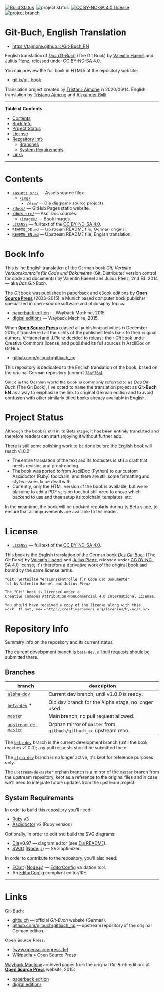 [![Build Status][Travis badge]][Travis link]&nbsp;
![project status][status badge]&nbsp;
[![CC BY-NC-SA 4.0 License][license badge]][LICENSE]&nbsp;
[![project branch][branch badge]][beta-dev]&nbsp;

# Git-Buch, English Translation

- https://tajmone.github.io/Git-Buch_EN

English translation of _[Das Git-Buch]_ (The Git Book) by [Valentin Haenel] and [Julius Plenz], released under [CC BY-NC-SA 4.0].

You can preview the full book in HTML5 at the repository website:

- [git.io/git-book]

Translation project created by [Tristano Ajmone] in 2020/06/14.
English translation by [Tristano Ajmone] and [Alexander Bolli].


-----

**Table of Contents**

<!-- MarkdownTOC autolink="true" bracket="round" autoanchor="false" lowercase="only_ascii" uri_encoding="true" levels="1,2,3" -->

- [Contents](#contents)
- [Book Info](#book-info)
- [Project Status](#project-status)
- [License](#license)
- [Repository Info](#repository-info)
    - [Branches](#branches)
    - [System Requirements](#system-requirements)
- [Links](#links)

<!-- /MarkdownTOC -->

-----

# Contents

- [`/assets_src/`][assets_src] — Assets source files:
    + [`/img/`][img/]
        * [`/dia/`][dia/] — Dia diagrams source projects.
- [`/docs/`][docs/] — GitHub Pages static website.
- [`/docs_src/`][docs_src/] — AsciiDoc sources.
    + [`/images/`][images/] — Book images.
- [`LICENSE`][LICENSE] — full text of the [CC BY-NC-SA 4.0].
- [`README_DE.md`][README_DE] — Upstream README file, German original.
- [`README_EN.md`][README_EN] — Upstream README file, English translation.


# Book Info

This is the English translation of the German book _Git, Verteilte Versionskontrolle für Code und Dokumente_ (Git, Distributed version control for code and documents) by [Valentin Haenel] and [Julius Plenz], 2nd Ed. 2014 — aka _Das Git-Buch_.

The _Git_ book was published in paperback and eBook editions by __[Open Source Press]__ (2003–2015), a Munich based computer book publisher specialized in open-source software and philosophy topics.

- [paperback edition] — Wayback Machine, 2015.
- [digital editions] — Wayback Machine, 2015.


When __[Open Source Press]__ ceased all publishing activities in December 2015, it transferred all the rights of the published texts back to their original authors.
V.Haenel and J.Plenz decided to release their _Git_ book under Creative Commons license, and published its full sources in AsciiDoc on GitHub:

- [github.com/gitbuch/gitbuch_cc]

This repository is dedicated to the English translation of the book, based on the original German repository (commit [`76af76a`][76af76a]).

Since in the German world the book is commonly referred to as _Das Git-Buch_ (The Git Book), I've opted to name the translation project as __Git-Buch EN__ as a way to emphasize the link to original German edition and to avoid confusion with other similarly titled books already available in English.


# Project Status

Although the book is still in its Beta stage, it has been entirely translated and therefore readers can start enjoying it without further ado.

There is still some polishing work to be done before the English book will reach v1.0.0:

- The entire translation of the text and its footnotes is still a draft that needs revising and proofreading.
- The book was ported to from AsciiDoc (Python) to our custom Asciidoctor (Ruby) toolchain, and there are still some formatting and styles issues to be dealt with.
- Currently, only the HTML version of the book is available, but we're planning to add a PDF version too, but still need to chose which backend to use and then setup its toolchain, templates, etc.

In the meantime, the book will be updated regularly during its Beta stage, to ensure that all improvements are available to the reader.


# License

- [`LICENSE`][LICENSE] — full text of the [CC BY-NC-SA 4.0].

This book is the English translation of the German book _[Das Git-Buch]_ (The Git Book) by [Valentin Haenel] and [Julius Plenz], released under [CC BY-NC-SA 4.0] license; it's therefore a derivative work of the original book and bound by the same license terms.

```
"Git, Verteilte Versionskontrolle für Code und Dokumente"
(c) by Valentin Haenel and Julius Plenz

The "Git" book is licensed under a
Creative Commons Attribution-NonCommercial 4.0 International License.

You should have received a copy of the license along with this
work. If not, see <http://creativecommons.org/licenses/by-nc/4.0/>.
```


# Repository Info

Summary info on the repository and its current status.

The current development branch is [`beta-dev`][beta-dev], all pull requests should be submitted there.


## Branches

|                   branch                   |                            description                             |
|--------------------------------------------|--------------------------------------------------------------------|
| [`alpha-dev`][alpha-dev]                   | Current dev branch, until v1.0.0 is ready.                         |
| [`beta-dev`][beta-dev] &ast;               | Old dev branch for the Alpha stage, no longer used.                |
| [`master`][master]                         | Main branch, no pull request allowed.                              |
| [`upstream-de-master`][upstream-de-master] | Orphan mirror of `master` from `gitbuch/gitbuch_cc` upstream repo. |

The [`beta-dev`][beta-dev] branch is the current development branch (until the book reaches v1.0.0); any pull requests should be submitted there.

The [`alpha-dev`][alpha-dev] branch is no longer active, it's kept for reference purposes only.

The [`upstream-de-master`][upstream-de-master] orphan branch is a mirror of the `master` branch from the upstream repository, kept as a reference to the original files and in case we'll need to integrate future updates from the upstream project.


## System Requirements

In order to build this repository you'll need:

- [Ruby] v3
- [Asciidoctor] v2 (Ruby version)

Optionally, in order to edit and build the SVG diagrams:

- [Dia] v0.97 — diagram editor (see [Dia README]).
- [SVGO] ([Node.js]) — SVG optimizer.

In order to contribute to the repository, you'll also need:

- [EClint] ([Node.js]) — [EditorConfig] validation tool.
- An [EditorConfig] compliant editor/IDE.

-------------------------------------------------------------------------------

# Links

Git-Buch:

- [gitbu.ch] — official _Git-Buch_ website (German).
- [github.com/gitbuch/gitbuch_cc] — upstream repository of the original German edition.

Open Source Press:

- [www.opensourcepress.de]
- [Wikipedia » Open Source Press]

[Wayback Machine] archived pages from the original _Git-Buch_ editions at __[Open Source Press]__ website, 2015:

- [paperback edition]
- [digital editions]

<!-----------------------------------------------------------------------------
                               REFERENCE LINKS
------------------------------------------------------------------------------>

[Das Git-Buch]: http://gitbu.ch "'Git-Buch' official website (German)"
[gitbu.ch]: http://gitbu.ch "'Git-Buch' official website (German)"
[github.com/gitbuch/gitbuch_cc]: https://github.com/gitbuch/gitbuch_cc "View the upstream repository of the Git-Buch"

[76af76a]: https://github.com/gitbuch/gitbuch_cc/tree/76af76a303a6111d3a5910d612980fc4c597e05f/ "View upstream repository, commit 76af76a"

[git.io/git-book]: https://git.io/git-book "View 'The Git Book' online in HTML"

<!-- Open Source Press -->

[Open Source Press]: https://www.opensourcepress.de
[www.opensourcepress.de]: https://www.opensourcepress.de
[Wikipedia » Open Source Press]: https://en.wikipedia.org/wiki/Open_Source_Press

[Wayback Machine]: https://web.archive.org "Wayback Machine homepage"
[paperback edition]: https://web.archive.org/web/20150711115809/http://www.opensourcepress.de/de/produkte/Git/33227/978-3-95539-119-5 "Archived copy of 'Git' paperback edition page at Open Source Press (Wayback Machine, 2015)"
[digital editions]: https://web.archive.org/web/20150711115809/http://www.opensourcepress.de/de/produkte/Git/33227/978-3-95539-119-5 "Archived copy of 'Git' digital editions page at Open Source Press (Wayback Machine, 2015)"

<!-- CC BY-NC-SA 4.0 -->

[CC BY-NC-SA 4.0]: https://creativecommons.org/licenses/by-nc-sa/4.0/ "View the CC BY-NC-SA 4.0 License at Creative Commons"

<!-- badges -->

[license badge]: https://img.shields.io/badge/license-CC_BY--NC--SA_4.0-00b5da.svg
[status badge]: https://img.shields.io/badge/status-beta-orange "Project Status: Beta (polishing in progress)"
[branch badge]: https://img.shields.io/badge/PRs_Branch-beta--dev-yellow "Pull Requests Branch: beta-dev"
[Travis badge]: https://img.shields.io/travis/com/tajmone/Git-Buch_EN/master?logo=travis
[Travis link]: https://travis-ci.com/tajmone/Git-Buch_EN "Travis CI: EditorConfig validation status"

<!-- repo files -->

[LICENSE]: ./LICENSE "View License file"
[README_DE]: ./README_DE.md "Upstream README file: German original"
[README_EN]: ./README_EN.md "Upstream README file: English translation"

<!-- repo folders -->

[docs/]: ./docs/ "Navigate to GitHub Pages website folder"

[docs_src/]: ./docs_src/ "Navigate to AsciiDoc sources folder"
[images/]: ./docs_src/images/ "Navigate to book images folder"

[assets_src]: ./assets_src/ "Navigate to assets sources folder"
[img/]: ./assets_src/img/ "Navigate to source images folder"
[dia/]: ./assets_src/img/dia/ "Navigate to diagrams sources folder"
[Dia README]: ./assets_src/img/dia/README.md "View README doc from Dia sources folder"

<!-- repo branches -->

[alpha-dev]: https://github.com/tajmone/Git-Buch_EN/tree/alpha-dev "View the 'alpha-dev' branch on GitHub"
[beta-dev]: https://github.com/tajmone/Git-Buch_EN/tree/beta-dev "View the 'beta-dev' branch on GitHub"
[master]: https://github.com/tajmone/Git-Buch_EN/tree/master "View the 'master' branch on GitHub"
[upstream-de-master]: https://github.com/tajmone/Git-Buch_EN/tree/upstream-de-master "View the 'upstream-de-master' branch on GitHub"

<!-- 3rd party tools -->

[Asciidoctor]: https://asciidoctor.org "Visit Asciidoctor (Ruby) website"
[Dia]: http://dia-installer.de/ "Visit Dia's website"
[Node.js]: https://nodejs.org/ "Visit Node.js website"
[Ruby]: https://www.ruby-lang.org "Visit Ruby website"
[SVGO]: https://www.npmjs.com/package/svgo "SVGO page at NPM"
[EClint]: https://www.npmjs.com/package/eclint "EClint page at NPM"
[EditorConfig]: https://editorconfig.org  "Visit EditorConfig website"

<!-- people -->

[Julius Plenz]: https://github.com/Feh "View Julius Plenz's GitHub profile"
[Tristano Ajmone]: https://github.com/tajmone "View Tristano Ajmone's GitHub profile"
[Valentin Haenel]: https://github.com/esc "View Valentin Haenel's GitHub profile"
[Alexander Bolli]: https://github.com/SicroAtGit "View Alexander Bolli's GitHub profile"


<!-- EOF -->
